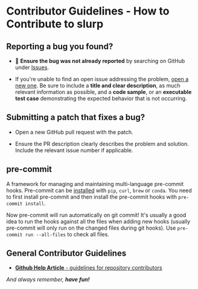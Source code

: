 # Contributor Guidelines - How to Contribute to slurp

## **Reporting a bug you found?**

- :bug: **Ensure the bug was not already reported** by searching on GitHub under
  [Issues](https://github.com/slurpcode/slurp/issues).

- If you're unable to find an open issue addressing the problem,
  [open a new one](https://github.com/slurpcode/slurp/issues/new). Be sure to
  include a **title and clear description**, as much relevant information as
  possible, and a **code sample**, or an **executable test case** demonstrating
  the expected behavior that is not occurring.

## **Submitting a patch that fixes a bug?**

- Open a new GitHub pull request with the patch.

- Ensure the PR description clearly describes the problem and solution. Include
  the relevant issue number if applicable.

## pre-commit

A framework for managing and maintaining multi-language pre-commit hooks.
Pre-commit can be [installed](https://pre-commit.com/#installation) with `pip`,
`curl`, `brew` or `conda`. You need to first install pre-commit and then install
the pre-commit hooks with `pre-commit install`.

Now pre-commit will run automatically on git commit! It's usually a good idea to
run the hooks against all the files when adding new hooks (usually pre-commit
will only run on the changed files during git hooks). Use
`pre-commit run --all-files` to check all files.

## **General Contributor Guidelines**

- [**Github Help Article** - guidelines for repository contributors](https://help.github.com/en/github/building-a-strong-community/setting-guidelines-for-repository-contributors#examples-of-contribution-guidelines)

_And always remember, **have fun!**_
